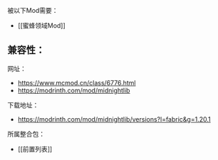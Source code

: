 被以下Mod需要：
- [[蜜蜂领域Mod]]

兼容性：
- 

网址：
- https://www.mcmod.cn/class/6776.html
- https://modrinth.com/mod/midnightlib

下载地址：
- https://modrinth.com/mod/midnightlib/versions?l=fabric&g=1.20.1

所属整合包：
- [[前置列表]]